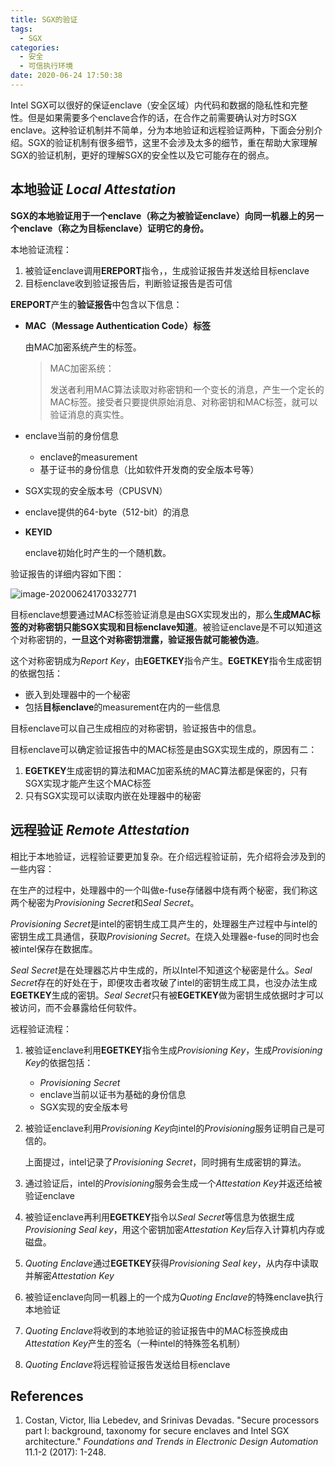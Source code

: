 ```yaml
---
title: SGX的验证
tags:
  - SGX
categories:
  - 安全
  - 可信执行环境
date: 2020-06-24 17:50:38
---
```


Intel SGX可以很好的保证enclave（安全区域）内代码和数据的隐私性和完整性。但是如果需要多个enclave合作的话，在合作之前需要确认对方时SGX enclave。这种验证机制并不简单，分为本地验证和远程验证两种，下面会分别介绍。SGX的验证机制有很多细节，这里不会涉及太多的细节，重在帮助大家理解SGX的验证机制，更好的理解SGX的安全性以及它可能存在的弱点。

<!--more-->

## 本地验证 *Local Attestation*

**SGX的本地验证用于一个enclave（称之为被验证enclave）向同一机器上的另一个enclave（称之为目标enclave）证明它的身份。**

本地验证流程：

1. 被验证enclave调用**EREPORT**指令，，生成验证报告并发送给目标enclave
2. 目标enclave收到验证报告后，判断验证报告是否可信

**EREPORT**产生的**验证报告**中包含以下信息：

- **MAC（Message Authentication Code）标签**

  由MAC加密系统产生的标签。

  > MAC加密系统：
  >
  > 发送者利用MAC算法读取对称密钥和一个变长的消息，产生一个定长的MAC标签。接受者只要提供原始消息、对称密钥和MAC标签，就可以验证消息的真实性。

- enclave当前的身份信息

  - enclave的measurement
  - 基于证书的身份信息（比如软件开发商的安全版本号等）

- SGX实现的安全版本号（CPUSVN）

- enclave提供的64-byte（512-bit）的消息

- **KEYID**

  enclave初始化时产生的一个随机数。

验证报告的详细内容如下图：

![image-20200624170332771](https://tva1.sinaimg.cn/large/007S8ZIlly1gg3hm2b6arj30ic10kgof.jpg)

目标enclave想要通过MAC标签验证消息是由SGX实现发出的，那么**生成MAC标签的对称密钥只能SGX实现和目标enclave知道**。被验证enclave是不可以知道这个对称密钥的，**一旦这个对称密钥泄露，验证报告就可能被伪造**。

这个对称密钥成为*Report Key*，由**EGETKEY**指令产生。**EGETKEY**指令生成密钥的依据包括：

- 嵌入到处理器中的一个秘密
- 包括**目标enclave**的measurement在内的一些信息

目标enclave可以自己生成相应的对称密钥，验证报告中的信息。

目标enclave可以确定验证报告中的MAC标签是由SGX实现生成的，原因有二：

1. **EGETKEY**生成密钥的算法和MAC加密系统的MAC算法都是保密的，只有SGX实现才能产生这个MAC标签
2. 只有SGX实现可以读取内嵌在处理器中的秘密

## 远程验证 *Remote Attestation*

相比于本地验证，远程验证要更加复杂。在介绍远程验证前，先介绍将会涉及到的一些内容：

在生产的过程中，处理器中的一个叫做e-fuse存储器中烧有两个秘密，我们称这两个秘密为*Provisioning Secret*和*Seal Secret*。

*Provisioning Secret*是intel的密钥生成工具产生的，处理器生产过程中与intel的密钥生成工具通信，获取*Provisioning Secret*。在烧入处理器e-fuse的同时也会被intel保存在数据库。

*Seal Secret*是在处理器芯片中生成的，所以Intel不知道这个秘密是什么。*Seal Secret*存在的好处在于，即便攻击者攻破了intel的密钥生成工具，也没办法生成**EGETKEY**生成的密钥。*Seal Secret*只有被**EGETKEY**做为密钥生成依据时才可以被访问，而不会暴露给任何软件。

远程验证流程：

1. 被验证enclave利用**EGETKEY**指令生成*Provisioning Key*，生成*Provisioning Key*的依据包括：

   * *Provisioning Secret*
   * enclave当前以证书为基础的身份信息
   * SGX实现的安全版本号

2. 被验证enclave利用*Provisioning Key*向intel的*Provisioning*服务证明自己是可信的。

   上面提过，intel记录了*Provisioning Secret*，同时拥有生成密钥的算法。

3. 通过验证后，intel的*Provisioning*服务会生成一个*Attestation Key*并返还给被验证enclave

4. 被验证enclave再利用**EGETKEY**指令以*Seal Secret*等信息为依据生成*Provisioning Seal key*，用这个密钥加密*Attestation Key*后存入计算机内存或磁盘。

5. *Quoting Enclave*通过**EGETKEY**获得*Provisioning Seal key*，从内存中读取并解密*Attestation Key*

6. 被验证enclave向同一机器上的一个成为*Quoting Enclave*的特殊enclave执行本地验证

7. *Quoting Enclave*将收到的本地验证的验证报告中的MAC标签换成由*Attestation Key*产生的签名（一种intel的特殊签名机制）

8. *Quoting Enclave*将远程验证报告发送给目标enclave



## References

1. Costan, Victor, Ilia Lebedev, and Srinivas Devadas. "Secure processors part I: background, taxonomy for secure enclaves and Intel SGX architecture." *Foundations and Trends in Electronic Design Automation* 11.1-2 (2017): 1-248.
